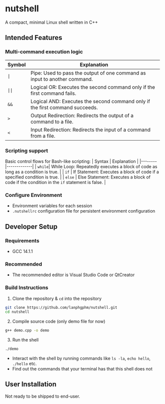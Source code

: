 # nutshell 
A compact, minimal Linux shell written in C++

## Intended Features
### Multi-command execution logic
| Symbol | Explanation |
|--------|-------------|
| `\|`    | Pipe: Used to pass the output of one command as input to another command. |
| `\|\|`   | Logical OR: Executes the second command only if the first command fails. |
| `&&`   | Logical AND: Executes the second command only if the first command succeeds. |
| `>`    | Output Redirection: Redirects the output of a command to a file. |
| `<`    | Input Redirection: Redirects the input of a command from a file. |
### Scripting support 
Basic control flows for Bash-like scripting: 
| Syntax | Explanation |
|--------|-------------|
| `while`| While Loop: Repeatedly executes a block of code as long as a condition is true. |
| `if`   | If Statement: Executes a block of code if a specified condition is true. |
| `else` | Else Statement: Executes a block of code if the condition in the `if` statement is false. |
### Configure Environment 
- Environment variables for each session
- `.nutshellrc` configuration file for persistent environment configuration

## Developer Setup 
### Requirements 
- GCC 14.1.1

### Recommended 
- The recommended editor is Visual Studio Code or QtCreator 

### Build Instructions 
1. Clone the repository & `cd` into the repository 
```bash
git clone https://github.com/lanphgphm/nutshell.git
cd nutshell 
```
2. Compile source code (only demo file for now)
```bash
g++ demo.cpp -o demo  
```
3. Run the shell 
```bash
./demo
```
- Interact with the shell by running commands like `ls -la`, `echo hello`, `./hello` etc. 
- Find out the commands that your terminal has that this shell does not 

## User Installation
Not ready to be shipped to end-user.

